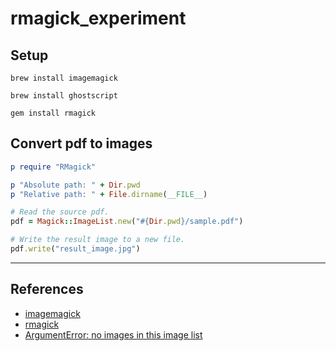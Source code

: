 # rmagick_experiment

## Setup

```
brew install imagemagick
```

```
brew install ghostscript
```

```
gem install rmagick
```

## Convert pdf to images

```rb
p require "RMagick"

p "Absolute path: " + Dir.pwd
p "Relative path: " + File.dirname(__FILE__)

# Read the source pdf.
pdf = Magick::ImageList.new("#{Dir.pwd}/sample.pdf")

# Write the result image to a new file.
pdf.write("result_image.jpg")
```

---

## References

- [imagemagick](http://www.imagemagick.org/script/index.php)
- [rmagick](https://github.com/rmagick/rmagick)
- [ArgumentError: no images in this image list](http://stackoverflow.com/a/33419361/3837223)
